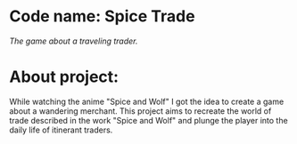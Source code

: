 # **Code name:** Spice Trade
*The game about a traveling trader.*

# About project:
While watching the anime "Spice and Wolf" I got the idea to create a game about a wandering merchant.
This project aims to recreate the world of trade described in the work "Spice and Wolf" and plunge the player into the daily life of itinerant traders.